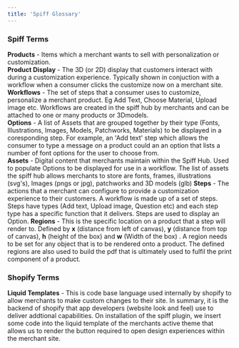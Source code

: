 ```yaml
---
title: 'Spiff Glossary'
---
```


### Spiff Terms

**Products** - Items which a merchant wants to sell with personalization or customization.  
**Product Display** - The 3D (or 2D) display that customers interact with during a customization experience. Typically shown in conjuction with a workflow when a consumer clicks the customize now on a merchant site.  
**Workflows** - The set of steps that a consumer uses to customize, personalize a merchant product. Eg Add Text, Choose Material, Upload image etc. Workflows are created in the spiff hub by merchants and can be attached to one or many products or 3Dmodels.  
**Options** - A list of Assets that are grouped together by their type (Fonts, Illustrations, Images, Models, Patchworks, Materials) to be displayed in a coresponding step. For example, an 'Add text' step which allows the consumer to type a message on a product could an an option that lists a number of font options for the user to choose from.  
**Assets** - Digital content that merchants maintain within the Spiff Hub. Used to populate Options to be displayed for use in a workflow. The list of assets the spiff hub allows merchants to store are fonts, frames, illustrations (svg's), Images (pngs or jpg), patchworks and 3D models (glb)
**Steps** - The actions that a merchant can configure to provide a customization experience to their customers. A workflow is made up of a set of steps. Steps have types (Add text, Upload image, Question etc) and each step type has a specific function that it delivers. Steps are used to display an Option.
**Regions** - This is the specific location on a product that a step will render to. Defined by **x** (distance from left of canvas), **y** (distance from top of canvas), **h** (height of the box) and **w** (Width of the box) . A region needs to be set for any object that is to be rendered onto a product. The defined regions are also used to build the pdf that is ultimately used to fulfil the print component of a product. 


### Shopify Terms
**Liquid Templates** - This is code base language used internally by shopify to allow merchants to make custom changes to their site. In summary, it is the backend of shopify that app developers (website look and feel) use to deliver addtional capabilities. On installation of the spiff plugin, we insert some code into the liquid template of the merchants active theme that allows us to render the button required to open design experiences within the merchant site. 